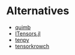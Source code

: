 # Alternatives

- [quimb](https://github.com/jcmgray/quimb)
- [ITensors.jl](https://github.com/ITensor/ITensors.jl)
- [tenpy](https://github.com/tenpy/tenpy)
- [tensorkrowch](https://github.com/joserapa98/tensorkrowch)
